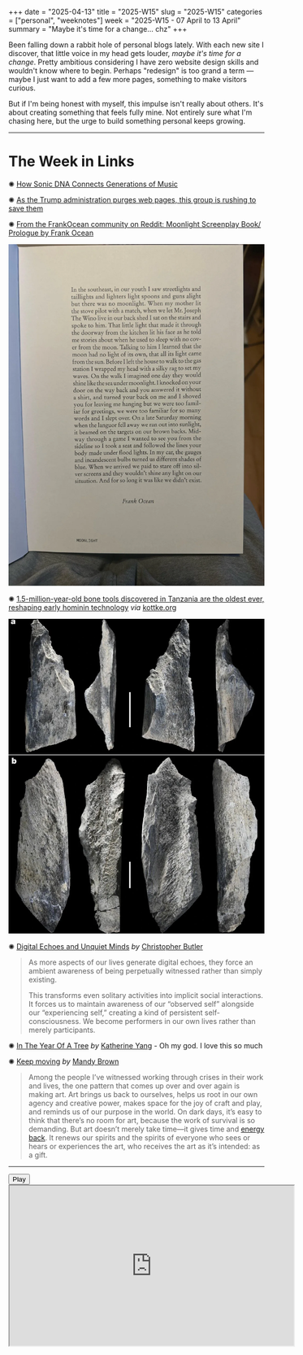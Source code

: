 +++
date = "2025-04-13"
title = "2025-W15"
slug = "2025-W15"
categories = ["personal", "weeknotes"]
week = "2025-W15 - 07 April to 13 April"
summary = "Maybe it's time for a change... chz"
+++

Been falling down a rabbit hole of personal blogs lately. With each new site I discover, that little voice in my head gets louder, *maybe it's time for a change*. Pretty ambitious considering I have zero website design skills and wouldn't know where to begin. Perhaps "redesign" is too grand a term — maybe I just want to add a few more pages, something to make visitors curious.

But if I'm being honest with myself, this impulse isn't really about others. It's about creating something that feels fully mine. Not entirely sure what I'm chasing here, but the urge to build something personal keeps growing.

---

# The Week in Links

✺ [How Sonic DNA Connects Generations of Music](https://pudding.cool/2025/04/music-dna/)

✺ [As the Trump administration purges web pages, this group is rushing to save them](https://www.npr.org/2025/03/23/nx-s1-5326573/internet-archive-wayback-machine-trump)

✺ [From the FrankOcean community on Reddit: Moonlight Screenplay Book/ Prologue by Frank Ocean](https://www.reddit.com/r/FrankOcean/comments/1jrt7wf/moonlight_screenplay_book_prologue_by_frank_ocean/)

![Moonlight Screenplay Book/ Prologue by Frank Ocean](moonlight-screenplay-book-prologue-by-frank-ocean.webp "Moonlight Screenplay Book/ Prologue by Frank Ocean")

✺ [1.5-million-year-old bone tools discovered in Tanzania are the oldest ever, reshaping early hominin technology](https://archaeologymag.com/2025/03/1-5-million-year-old-bone-tools-tanzania/) *via* [kottke.org](https://kottke.org/25/03/0046488-archaeologists-have-found)

![Tools made on long bone diaphysis of very large mammals. Credit: I. de la Torre et al., Nature (2025)](1-5-million-year-old-bone-tools-tanzania-1.webp "Tools made on long bone diaphysis of very large mammals. Credit: I. de la Torre et al., Nature (2025)")

✺ [Digital Echoes and Unquiet Minds](https://www.chrbutler.com/digital-echoes-and-unquiet-minds) *by* [Christopher Butler](https://www.chrbutler.com/)

> As more aspects of our lives generate digital echoes, they force an ambient awareness of being perpetually witnessed rather than simply existing. 
> 
> This transforms even solitary activities into implicit social interactions. It forces us to maintain awareness of our “observed self” alongside our “experiencing self,” creating a kind of persistent self-consciousness. We become performers in our own lives rather than merely participants. 

✺ [In The Year Of A Tree](https://tree.kayserifserif.place/) *by* [Katherine Yang](https://kayserifserif.place/) - Oh my god. I love this so much

✺ [Keep moving](https://everythingchanges.us/blog/keep-moving/) *by* [Mandy Brown](https://everythingchanges.us/)

> Among the people I’ve witnessed working through crises in their work and lives, the one pattern that comes up over and over again is making art. Art brings us back to ourselves, helps us root in our own agency and creative power, makes space for the joy of craft and play, and reminds us of our purpose in the world. On dark days, it’s easy to think that there’s no room for art, because the work of survival is so demanding. But art doesn’t merely take time—it gives time and [energy back](https://everythingchanges.us/blog/energy-makes-time). It renews our spirits and the spirits of everyone who sees or hears or experiences the art, who receives the art as it’s intended: as a gift.

---

<lite-youtube videoid="-2uwy4MDZ_M" style="background-image: url(&quot;https://i.ytimg.com/vi/-2uwy4MDZ_M/hqdefault.jpg&quot;);" class="lyt-activated"><button type="button" class="lty-playbtn"><span class="lyt-visually-hidden">Play</span></button><iframe width="560" height="315" title="Play" allow="accelerometer; autoplay; encrypted-media; gyroscope; picture-in-picture" allowfullscreen="" src="https://www.youtube-nocookie.com/embed/-2uwy4MDZ_M?autoplay"></iframe></lite-youtube>